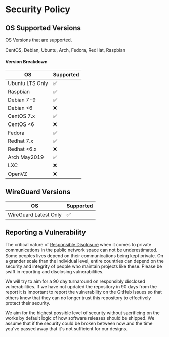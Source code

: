 # Security Policy

## OS Supported Versions

OS Versions that are supported.

CentOS, Debian, Ubuntu, Arch, Fedora, RedHat, Raspbian

#### Version Breakdown

| OS             | Supported          |
| -------------- | ------------------ |
| Ubuntu LTS Only| :white_check_mark: |
| Raspbian       | :white_check_mark: |
| Debian 7-9     | :white_check_mark: |
| Debian <6      | :x:                |
| CentOS 7.x     | :white_check_mark: |
| CentOS <6      | :x:                |
| Fedora         | :white_check_mark: |
| Redhat 7.x     | :white_check_mark: |
| Redhat <6.x    | :x:                |
| Arch May2019   | :white_check_mark: |
| LXC            | :x:                |
| OpenVZ         | :x:                |

## WireGuard Versions

| OS                   | Supported          |
| -------------------- | ------------------ |
| WireGuard Latest Only| :white_check_mark: |


## Reporting a Vulnerability

The critical nature of [Responsible Disclosure](https://en.wikipedia.org/wiki/Responsible_disclosure) when it comes to private communications in the public network space can not be underestimated.  Some peoples lives depend on their communications being kept private.  On a grander scale than the individual level, entire countries can depend on the security and integrity of people who maintain projects like these.  Please be swift in reporting and disclosing vulnerabilities.

We will try to aim for a 90 day turnaround on responsibly disclosed vulnerabilities.
If we have not updated the repository in 90 days from the report it is important to report the vulnerability on the GitHub Issues so that others know that they can no longer trust this repository to effectively protect their security.

We aim for the highest possible level of security without sacrificing on the works by default logic of how software releases should be shipped.  We assume that if the security could be broken between now and the time you've passed away that it's not sufficient for our designs.
